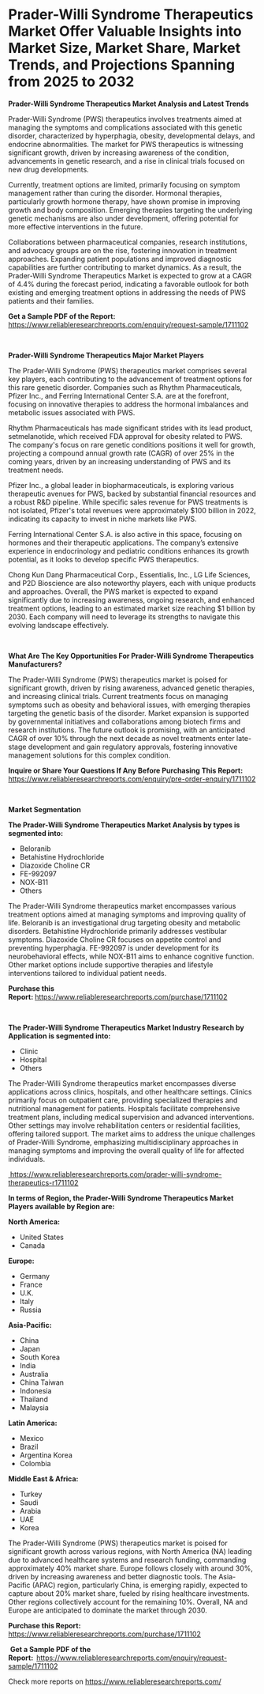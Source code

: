 <p><h1>Prader-Willi Syndrome Therapeutics Market Offer Valuable Insights into Market Size, Market Share, Market Trends, and Projections Spanning from 2025 to 2032</h1></p><p><strong>Prader-Willi Syndrome Therapeutics Market Analysis and Latest Trends</strong></p>
<p><p>Prader-Willi Syndrome (PWS) therapeutics involves treatments aimed at managing the symptoms and complications associated with this genetic disorder, characterized by hyperphagia, obesity, developmental delays, and endocrine abnormalities. The market for PWS therapeutics is witnessing significant growth, driven by increasing awareness of the condition, advancements in genetic research, and a rise in clinical trials focused on new drug developments. </p><p>Currently, treatment options are limited, primarily focusing on symptom management rather than curing the disorder. Hormonal therapies, particularly growth hormone therapy, have shown promise in improving growth and body composition. Emerging therapies targeting the underlying genetic mechanisms are also under development, offering potential for more effective interventions in the future.</p><p>Collaborations between pharmaceutical companies, research institutions, and advocacy groups are on the rise, fostering innovation in treatment approaches. Expanding patient populations and improved diagnostic capabilities are further contributing to market dynamics. As a result, the Prader-Willi Syndrome Therapeutics Market is expected to grow at a CAGR of 4.4% during the forecast period, indicating a favorable outlook for both existing and emerging treatment options in addressing the needs of PWS patients and their families.</p></p>
<p><strong>Get a Sample PDF of the Report:&nbsp;</strong> <a href="https://www.reliableresearchreports.com/enquiry/request-sample/1711102?utm_campaign=3012&utm_medium=2&utm_source=Github&utm_content=ia&utm_term=27032025&utm_id=prader-willi-syndrome-therapeutics">https://www.reliableresearchreports.com/enquiry/request-sample/1711102</a></p>
<p>&nbsp;</p>
<p><strong>Prader-Willi Syndrome Therapeutics Major Market Players</strong></p>
<p><p>The Prader-Willi Syndrome (PWS) therapeutics market comprises several key players, each contributing to the advancement of treatment options for this rare genetic disorder. Companies such as Rhythm Pharmaceuticals, Pfizer Inc., and Ferring International Center S.A. are at the forefront, focusing on innovative therapies to address the hormonal imbalances and metabolic issues associated with PWS.</p><p>Rhythm Pharmaceuticals has made significant strides with its lead product, setmelanotide, which received FDA approval for obesity related to PWS. The company's focus on rare genetic conditions positions it well for growth, projecting a compound annual growth rate (CAGR) of over 25% in the coming years, driven by an increasing understanding of PWS and its treatment needs.</p><p>Pfizer Inc., a global leader in biopharmaceuticals, is exploring various therapeutic avenues for PWS, backed by substantial financial resources and a robust R&D pipeline. While specific sales revenue for PWS treatments is not isolated, Pfizer's total revenues were approximately $100 billion in 2022, indicating its capacity to invest in niche markets like PWS.</p><p>Ferring International Center S.A. is also active in this space, focusing on hormones and their therapeutic applications. The company’s extensive experience in endocrinology and pediatric conditions enhances its growth potential, as it looks to develop specific PWS therapeutics.</p><p>Chong Kun Dang Pharmaceutical Corp., Essentialis, Inc., LG Life Sciences, and P2D Bioscience are also noteworthy players, each with unique products and approaches. Overall, the PWS market is expected to expand significantly due to increasing awareness, ongoing research, and enhanced treatment options, leading to an estimated market size reaching $1 billion by 2030. Each company will need to leverage its strengths to navigate this evolving landscape effectively.</p></p>
<p>&nbsp;</p>
<p><strong>What Are The Key Opportunities For Prader-Willi Syndrome Therapeutics Manufacturers?</strong></p>
<p><p>The Prader-Willi Syndrome (PWS) therapeutics market is poised for significant growth, driven by rising awareness, advanced genetic therapies, and increasing clinical trials. Current treatments focus on managing symptoms such as obesity and behavioral issues, with emerging therapies targeting the genetic basis of the disorder. Market expansion is supported by governmental initiatives and collaborations among biotech firms and research institutions. The future outlook is promising, with an anticipated CAGR of over 10% through the next decade as novel treatments enter late-stage development and gain regulatory approvals, fostering innovative management solutions for this complex condition.</p></p>
<p><strong>Inquire or Share Your Questions If Any Before Purchasing This Report:</strong> <a href="https://www.reliableresearchreports.com/enquiry/pre-order-enquiry/1711102?utm_campaign=3012&utm_medium=2&utm_source=Github&utm_content=ia&utm_term=27032025&utm_id=prader-willi-syndrome-therapeutics">https://www.reliableresearchreports.com/enquiry/pre-order-enquiry/1711102</a></p>
<p>&nbsp;</p>
<p><strong>Market Segmentation</strong></p>
<p><strong>The Prader-Willi Syndrome Therapeutics Market Analysis by types is segmented into:</strong></p>
<p><ul><li>Beloranib</li><li>Betahistine Hydrochloride</li><li>Diazoxide Choline CR</li><li>FE-992097</li><li>NOX-B11</li><li>Others</li></ul></p>
<p><p>The Prader-Willi Syndrome therapeutics market encompasses various treatment options aimed at managing symptoms and improving quality of life. Beloranib is an investigational drug targeting obesity and metabolic disorders. Betahistine Hydrochloride primarily addresses vestibular symptoms. Diazoxide Choline CR focuses on appetite control and preventing hyperphagia. FE-992097 is under development for its neurobehavioral effects, while NOX-B11 aims to enhance cognitive function. Other market options include supportive therapies and lifestyle interventions tailored to individual patient needs.</p></p>
<p><strong>Purchase this Report:&nbsp;</strong><a href="https://www.reliableresearchreports.com/purchase/1711102?utm_campaign=3012&utm_medium=2&utm_source=Github&utm_content=ia&utm_term=27032025&utm_id=prader-willi-syndrome-therapeutics">https://www.reliableresearchreports.com/purchase/1711102</a></p>
<p>&nbsp;</p>
<p><strong>The Prader-Willi Syndrome Therapeutics Market Industry Research by Application is segmented into:</strong></p>
<p><ul><li>Clinic</li><li>Hospital</li><li>Others</li></ul></p>
<p><p>The Prader-Willi Syndrome therapeutics market encompasses diverse applications across clinics, hospitals, and other healthcare settings. Clinics primarily focus on outpatient care, providing specialized therapies and nutritional management for patients. Hospitals facilitate comprehensive treatment plans, including medical supervision and advanced interventions. Other settings may involve rehabilitation centers or residential facilities, offering tailored support. The market aims to address the unique challenges of Prader-Willi Syndrome, emphasizing multidisciplinary approaches in managing symptoms and improving the overall quality of life for affected individuals.</p></p>
<p><a href="https://www.reliableresearchreports.com/prader-willi-syndrome-therapeutics-r1711102?utm_campaign=3012&utm_medium=2&utm_source=Github&utm_content=ia&utm_term=27032025&utm_id=prader-willi-syndrome-therapeutics">&nbsp;https://www.reliableresearchreports.com/prader-willi-syndrome-therapeutics-r1711102</a></p>
<p><strong>In terms of Region, the Prader-Willi Syndrome Therapeutics Market Players available by Region are:</strong></p>
<p>
    <p> <strong> North America: </strong>
        <ul>
            <li>United States</li>
            <li>Canada</li>
        </ul>
        </p> 
    <p> <strong> Europe: </strong>
        <ul>
            <li>Germany</li>
            <li>France</li>
            <li>U.K.</li>
            <li>Italy</li>
            <li>Russia</li>
        </ul>
        </p> 
    <p> <strong> Asia-Pacific: </strong>
        <ul>
            <li>China</li>
            <li>Japan</li>
            <li>South Korea</li>
            <li>India</li>
            <li>Australia</li>
            <li>China Taiwan</li>
            <li>Indonesia</li>
            <li>Thailand</li>
            <li>Malaysia</li>
        </ul>
        </p> 
    <p> <strong> Latin America: </strong>
        <ul>
            <li>Mexico</li>
            <li>Brazil</li>
            <li>Argentina Korea</li>
            <li>Colombia</li>
        </ul>
        </p> 
    <p> <strong> Middle East & Africa: </strong>
        <ul>
            <li>Turkey</li>
            <li>Saudi</li>
            <li>Arabia</li>
            <li>UAE</li>
            <li>Korea</li>
        </ul>
    </p>
    </p>
<p><p>The Prader-Willi Syndrome (PWS) therapeutics market is poised for significant growth across various regions, with North America (NA) leading due to advanced healthcare systems and research funding, commanding approximately 40% market share. Europe follows closely with around 30%, driven by increasing awareness and better diagnostic tools. The Asia-Pacific (APAC) region, particularly China, is emerging rapidly, expected to capture about 20% market share, fueled by rising healthcare investments. Other regions collectively account for the remaining 10%. Overall, NA and Europe are anticipated to dominate the market through 2030.</p></p>
<p><strong>Purchase this Report: </strong><a href="https://www.reliableresearchreports.com/purchase/1711102?utm_campaign=3012&utm_medium=2&utm_source=Github&utm_content=ia&utm_term=27032025&utm_id=prader-willi-syndrome-therapeutics">https://www.reliableresearchreports.com/purchase/1711102</a></p>
<p>&nbsp;<strong>Get a Sample PDF of the Report:&nbsp;&nbsp;</strong><a href="https://www.reliableresearchreports.com/enquiry/request-sample/1711102?utm_campaign=3012&utm_medium=2&utm_source=Github&utm_content=ia&utm_term=27032025&utm_id=prader-willi-syndrome-therapeutics">https://www.reliableresearchreports.com/enquiry/request-sample/1711102</a></p>
<p><strong></strong></p>
<p>Check more reports on <a href="https://www.reliableresearchreports.com/?utm_campaign=3012&utm_medium=2&utm_source=Github&utm_content=ia&utm_term=27032025&utm_id=prader-willi-syndrome-therapeutics">https://www.reliableresearchreports.com/</a></p>